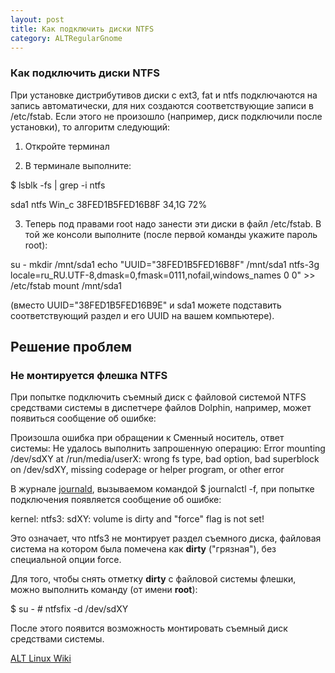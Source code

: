```yaml
---
layout: post
title: Как подключить диски NTFS
category: ALTRegularGnome
---
```

### Как подключить диски NTFS

При установке дистрибутивов диски с ext3, fat и ntfs подключаются на запись автоматически, для них создаются соответствующие записи в /etc/fstab. Если этого не произошло (например, диск подключили после установки), то алгоритм следующий:

1. Откройте терминал

2. В терминале выполните:

$ lsblk -fs \| grep -i ntfs

sda1  ntfs         Win_c       38FED1B5FED16B8F                       34,1G    72%

  
3. Теперь под правами root надо занести эти диски в файл /etc/fstab. В той же консоли выполните (после первой команды укажите пароль root):

su - mkdir /mnt/sda1 echo "UUID=\"38FED1B5FED16B8F\" /mnt/sda1 ntfs-3g locale=ru_RU.UTF-8,dmask=0,fmask=0111,nofail,windows_names 0 0" >> /etc/fstab mount /mnt/sda1

(вместо UUID="38FED1B5FED16B9E" и sda1 можете подставить соответствующий раздел и его UUID на вашем компьютере).

## Решение проблем

### Не монтируется флешка NTFS

При попытке подключить съемный диск с файловой системой NTFS средствами системы в диспетчере файлов Dolphin, например, может появиться сообщение об ошибке:

Произошла ошибка при обращении к Сменный носитель, ответ системы: Не удалось выполнить запрошенную операцию: Error mounting /dev/sdXY at /run/media/userX: wrong fs type, bad option, bad superblock on /dev/sdXY, missing codepage or helper program, or other error

В журнале [journald](https://wiki.altlinux.ru/Journald "Journald"), вызываемом командой $ journalctl -f, при попытке подключения появляется сообщение об ошибке:

kernel: ntfs3: sdXY: volume is dirty and "force" flag is not set!

Это означает, что ntfs3 не монтирует раздел съемного диска, файловая система на котором была помечена как **dirty** ("грязная"), без специальной опции force.

Для того, чтобы снять отметку **dirty** с файловой системы флешки, можно выполнить команду (от имени **root**):

$ su -
\# ntfsfix -d /dev/sdXY

После этого появится возможность монтировать съемный диск средствами системы.

[ALT Linux Wiki](https://wiki.altlinux.ru/NTFS)
